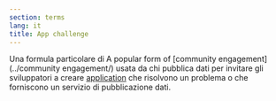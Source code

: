 ```yaml
---
section: terms
lang: it
title: App challenge
---
```

Una formula particolare di 
A popular form of  [community engagement](../community engagement/) usata da chi pubblica dati per invitare gli sviluppatori a creare [application](../app-application/) che risolvono un problema o che forniscono un servizio di pubblicazione dati.
